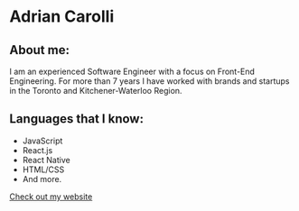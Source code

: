 # Adrian Carolli

## About me:

I am an experienced Software Engineer with a focus on Front-End Engineering. For more than 7 years I have worked with brands and startups in the Toronto and Kitchener-Waterloo Region.

## Languages that I know:

- JavaScript
- React.js
- React Native
- HTML/CSS
- And more.


[Check out my website](http://adriancarolli.surge.sh/)
